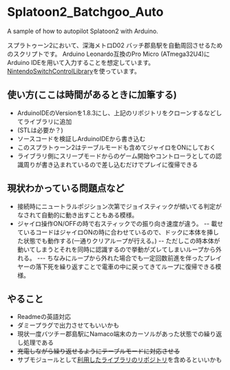 # Splatoon2_Batchgoo_Auto
A sample of how to autopilot Splatoon2 with Arduino.

スプラトゥーン2において、深海メトロD02 バッチ郡島駅を自動周回させるためのスクリプトです。
Arduino Leonardo互換のPro Micro (ATmega32U4)にArduino IDEを用いて入力することを想定しています。
[NintendoSwitchControlLibrary](https://github.com/lefmarna/NintendoSwitchControlLibrary)を使っています。

## 使い方(ここは時間があるときに加筆する)
- ArduinoIDEのVersionを1.8.3にし、上記のリポジトリをクローンするなどしてライブラリに追加
- (STLは必要か？)
- ソースコードを検証しArduinoIDEから書き込む
- このスプラトゥーン2はテーブルモードも含めてジャイロをONにしておく
- ライブラリ側にスリープモードからのゲーム開始やコントローラとしての認識周りが書き込まれているので差し込むだけでプレイに復帰できる


## 現状わかっている問題点など
- 接続時にニュートラルポジション次第でジョイスティックが傾いてる判定がなされて自動的に動き出すこともある模様。
- ジャイロ操作ON/OFFの時で右スティックでの振り向き速度が違う。
-- 載せているコードはジャイロONの時に合わせているので、ドックに本体を挿した状態でも動作する(一通りクリアループが行える。)
-- ただしこの時本体が動いてしまうとそれを同時に認識するので挙動がズレてしまいループから外れる。
--- ちなみにループから外れた場合でも一定回数前進を伴ったプレイヤーの落下死を繰り返すことで電車の中に戻ってきてループに復帰できる模様。


## やること
- Readmeの英語対応
- ダミープラグで出力させてもいいかも
- 現状一度バツチー郡島駅にNamaco端末のカーソルがあった状態での繰り返し処理である
- ~~充電しながら繰り返せるようにテーブルモードに対応させる~~
- サブモジュールとして[利用したライブラリのリポジトリ](https://github.com/lefmarna/NintendoSwitchControlLibrary)を含めるといいかも

